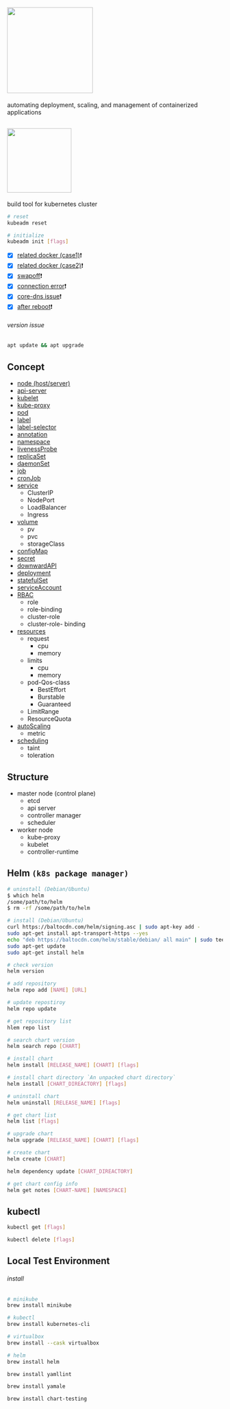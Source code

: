 # <img src="https://landscape.cncf.io/logos/kubernetes.svg" width="200" />
automating deployment, scaling, and management of containerized applications  


## <img src="https://d33wubrfki0l68.cloudfront.net/e4a8ddb49f07de8b2c2dbbfc7c9bedcfe0816701/600b1/images/kubeadm-stacked-color.png" width="150" />
build tool for kubernetes cluster

```sh
# reset
kubeadm reset

# initialize
kubeadm init [flags]
```

- [x] [related docker (case1)](https://boying-blog.tistory.com/3):heavy_exclamation_mark:  
- [x] [related docker (case2)](https://almost-native.tistory.com/415):heavy_exclamation_mark:  
- [x] [swapoff](https://stackoverflow.com/questions/47094861/error-while-executing-and-initializing-kubeadm):heavy_exclamation_mark:  
- [x] [connection error](https://jmholly.tistory.com/entry/%EC%97%90%EB%9F%AC%ED%95%B4%EA%B2%B0-Unable-to-connect-to-the-server-x509-certificate-signed-by-unknown-authority-possibly-because-of-cryptorsa-verification-error-while-trying-to-verify-candidate-authority-certificate-kubernetes):heavy_exclamation_mark:  
- [x] [core-dns issue](https://stackoverflow.com/questions/52609257/coredns-in-pending-state-in-kubernetes-cluster):heavy_exclamation_mark:  
- [x] [after reboot](https://stackoverflow.com/questions/55555987/my-kubernetes-cluster-is-down-after-reboot):heavy_exclamation_mark:

###### version issue
```sh
apt update && apt upgrade
```

## Concept
* [node (host/server)](node)
* [api-server](api-server)
* [kubelet](kubelet)
* [kube-proxy](kube-proxy)
* [pod](pod)
* [label](label)
* [label-selector](label-selector)
* [annotation](annotation)
* [namespace](namespace)
* [livenessProbe](livenessProbe)
* [replicaSet](replicaSet)
* [daemonSet](daemonSet)
* [job](job)
* [cronJob](cronJob)
* [service](service)
  - ClusterIP
  - NodePort
  - LoadBalancer
  - Ingress
* [volume](volume)
  - pv
  - pvc
  - storageClass
* [configMap](configMap)
* [secret](secret)
* [downwardAPI](downwardAPI)
* [deployment](deployment)
* [statefulSet](statefulSet)
* [serviceAccount](serviceAccount)
* [RBAC](RBAC)
  - role
  - role-binding
  - cluster-role
  - cluster-role- binding
* [resources](resources)
  - request
    - cpu
    - memory
  - limits
    - cpu
    - memory
  - pod-Qos-class
    - BestEffort
    - Burstable
    - Guaranteed
  - LimitRange
  - ResourceQuota
* [autoScaling](autoScaling)
  - metric
* [scheduling](scheduling)
  - taint
  - toleration

## Structure
* master node (control plane)
  - etcd
  - api server
  - controller manager
  - scheduler
* worker node
  - kube-proxy
  - kubelet
  - controller-runtime

## Helm `(k8s package manager)`
```sh
# uninstall (Debian/Ubuntu)
$ which helm
/some/path/to/helm
$ rm -rf /some/path/to/helm

# install (Debian/Ubuntu)
curl https://baltocdn.com/helm/signing.asc | sudo apt-key add -
sudo apt-get install apt-transport-https --yes
echo "deb https://baltocdn.com/helm/stable/debian/ all main" | sudo tee /etc/apt/sources.list.d/helm-stable-debian.list
sudo apt-get update
sudo apt-get install helm

# check version
helm version

# add repository
helm repo add [NAME] [URL]

# update repostiroy
helm repo update

# get repository list
hlem repo list

# search chart version
helm search repo [CHART]

# install chart
helm install [RELEASE_NAME] [CHART] [flags]

# install chart directory `An unpacked chart directory`
helm install [CHART_DIREACTORY] [flags]

# uninstall chart
helm uninstall [RELEASE_NAME] [flags]

# get chart list
helm list [flags]

# upgrade chart
helm upgrade [RELEASE_NAME] [CHART] [flags]

# create chart
helm create [CHART]

helm dependency update [CHART_DIREACTORY]

# get chart config info
helm get notes [CHART-NAME] [NAMESPACE]

```

## kubectl
```sh
kubectl get [flags]

kubectl delete [flags]
```

## Local Test Environment

###### install
```sh
# minikube
brew install minikube

# kubectl
brew install kubernetes-cli

# virtualbox
brew install --cask virtualbox

# helm
brew install helm

brew install yamllint

brew install yamale

brew install chart-testing
```
